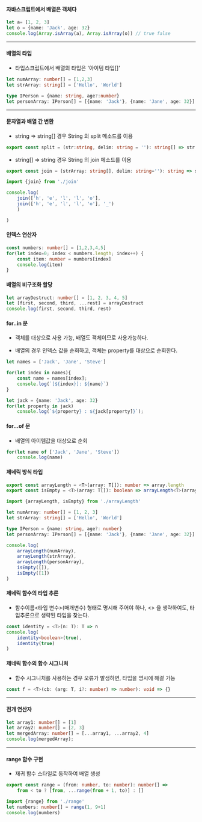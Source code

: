 #### 자바스크립트에서 배열은 객체다

```typeScript
let a= [1, 2, 3]
let o = {name: 'Jack', age: 32}
console.log(Array.isArray(a), Array.isArray(o)) // true false

```

***


#### 배열의 타입

-  타입스크립트에서 배열의 타입은 '아이템 타입[]'

```typeScript
let numArray: number[] = [1,2,3]
let strArray: string[] = ['Hello', 'World']

type IPerson = {name: string, age?:number}
let personArray: IPerson[] = [{name: 'Jack'}, {name: 'Jane', age: 32}]
```


***


#### 문자열과 배열 간 변환

- string => string[] 경우 String 의 split 메소드를 이용

```typeScript
export const split = (str:string, delim: string = ''): string[] => str.split(delim)
```
 
- string[] => string 경우 String 의 join 메소드를 이용
 
```typeScript
export const join = (strArray: string[], delim: string=''): string => strArray.join(delim);
```

```typeScript
import {join} from './join'

console.log(
    join(['h', 'e', 'l', 'l', 'o'],
    join(['h', 'e', 'l', 'l', 'o'], '_')
    )

)
```

#### 인덱스 연산자

```typeScript
const numbers: number[] = [1,2,3,4,5]
for(let index=0; index < numbers.length; index++) {
    const item: number = numbers[index]
    console.log(item)
}
```

#### 배열의 비구조화 할당

```typeScript
let arrayDestruct: number[] = [1, 2, 3, 4, 5]
let [first, second, third, ...rest] = arrayDestruct
console.log(first, second, third, rest)
```

#### for..in 문

- 객체를 대상으로 사용 가능, 배열도 객체이므로 사용가능하다.  

- 배열의 경우 인덱스 값을 순회하고, 객체는 property를 대상으로 순회한다.

```typeScript
let names = ['Jack', 'Jane', 'Steve']

for(let index in names){
    const name = names[index]; 
    console.log(`[${index}]: ${name}`)
}
```

```typeScript
let jack = {name: 'Jack', age: 32}
for(let property in jack)
    console.log(`${property} : ${jack[property]}`);

```

#### for...of 문

- 배열의 아이템값을 대상으로 순회

```typeScript
for(let name of ['Jack', 'Jane', 'Steve'])
    console.log(name)
```

#### 제네릭 방식 타입

```typeScript
export const arrayLength = <T>(array: T[]): number => array.length
export const isEmpty = <T>(array: T[]): boolean => arrayLength<T>(array) == 0
```

```typeScript
import {arrayLength, isEmpty} from './arrayLength'

let numArray: number[] = [1, 2, 3]
let strArray: string[] = ['Hello', 'World']

type IPerson = {name: string, age?: number}
let personArray: IPerson[] = [{name: 'Jack'}, {name: 'Jane', age: 32}]

console.log(
    arrayLength(numArray),
    arrayLength(strArray),
    arrayLength(personArray),
    isEmpty([]),
    isEmpty([1])
)
```

#### 제네릭 함수의 타입 추론

- 함수이름<타입 변수>(매개변수) 형태로 명시해 주어야 하나, <> 을 생략하여도, 타입추론으로 생략된 타입을 찾는다.

```typeScript
const identity = <T>(n: T): T => n
console.log(
    identity<boolean>(true),
    identity(true)
)
```

#### 제네릭 함수의 함수 시그니처

- 함수 시그니처를 사용하는 경우 오류가 발생하면, 타입을 명시에 해결 가능

```typeScript
const f = <T>(cb: (arg: T, i?: number) => number): void => {}
```

***


#### 전개 연산자

```typeScript
let array1: number[] = [1]
let array2: number[] = [2, 3]
let mergedArray: number[] = [...array1, ...array2, 4]
console.log(mergedArray);
```


***



#### range 함수 구현

- 재귀 함수 스타일로 동작하여 배열 생성

```typeScript
export const range = (from: number, to: number): number[] =>
    from < to ? [from, ...range(from + 1, to)] : []
```

```typeScript
import {range} from './range'
let numbers: number[] = range(1, 9+1)
console.log(numbers)
```

